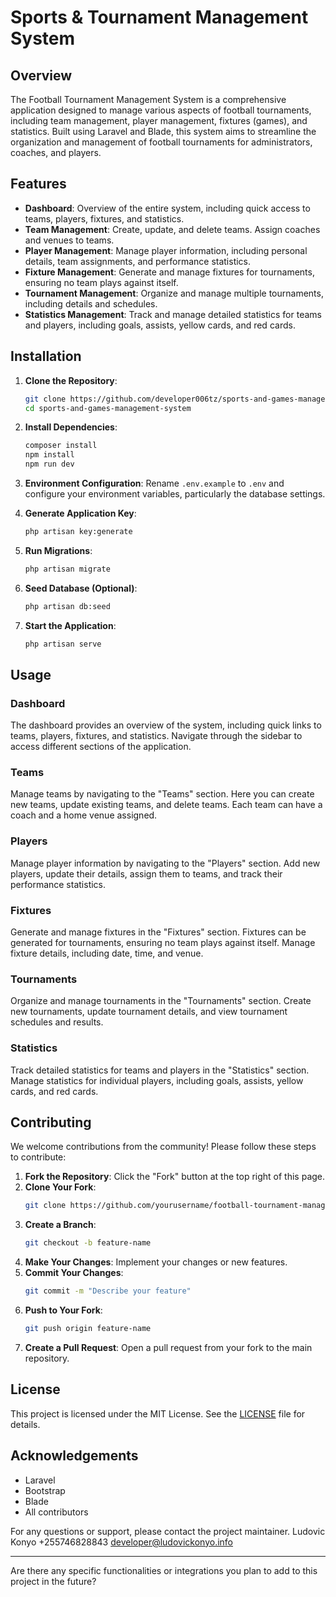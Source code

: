 # Sports & Tournament Management System

## Overview

The Football Tournament Management System is a comprehensive application designed to manage various aspects of football tournaments, including team management, player management, fixtures (games), and statistics. Built using Laravel and Blade, this system aims to streamline the organization and management of football tournaments for administrators, coaches, and players.

## Features

- **Dashboard**: Overview of the entire system, including quick access to teams, players, fixtures, and statistics.
- **Team Management**: Create, update, and delete teams. Assign coaches and venues to teams.
- **Player Management**: Manage player information, including personal details, team assignments, and performance statistics.
- **Fixture Management**: Generate and manage fixtures for tournaments, ensuring no team plays against itself.
- **Tournament Management**: Organize and manage multiple tournaments, including details and schedules.
- **Statistics Management**: Track and manage detailed statistics for teams and players, including goals, assists, yellow cards, and red cards.

## Installation

1. **Clone the Repository**:
   ```bash
   git clone https://github.com/developer006tz/sports-and-games-management-system.git
   cd sports-and-games-management-system
   ```

2. **Install Dependencies**:
   ```bash
   composer install
   npm install
   npm run dev
   ```

3. **Environment Configuration**:
   Rename `.env.example` to `.env` and configure your environment variables, particularly the database settings.

4. **Generate Application Key**:
   ```bash
   php artisan key:generate
   ```

5. **Run Migrations**:
   ```bash
   php artisan migrate
   ```

6. **Seed Database (Optional)**:
   ```bash
   php artisan db:seed
   ```

7. **Start the Application**:
   ```bash
   php artisan serve
   ```

## Usage

### Dashboard

The dashboard provides an overview of the system, including quick links to teams, players, fixtures, and statistics. Navigate through the sidebar to access different sections of the application.

### Teams

Manage teams by navigating to the "Teams" section. Here you can create new teams, update existing teams, and delete teams. Each team can have a coach and a home venue assigned.

### Players

Manage player information by navigating to the "Players" section. Add new players, update their details, assign them to teams, and track their performance statistics.

### Fixtures

Generate and manage fixtures in the "Fixtures" section. Fixtures can be generated for tournaments, ensuring no team plays against itself. Manage fixture details, including date, time, and venue.

### Tournaments

Organize and manage tournaments in the "Tournaments" section. Create new tournaments, update tournament details, and view tournament schedules and results.

### Statistics

Track detailed statistics for teams and players in the "Statistics" section. Manage statistics for individual players, including goals, assists, yellow cards, and red cards.

## Contributing

We welcome contributions from the community! Please follow these steps to contribute:

1. **Fork the Repository**: Click the "Fork" button at the top right of this page.
2. **Clone Your Fork**:
   ```bash
   git clone https://github.com/yourusername/football-tournament-management.git
   ```
3. **Create a Branch**:
   ```bash
   git checkout -b feature-name
   ```
4. **Make Your Changes**: Implement your changes or new features.
5. **Commit Your Changes**:
   ```bash
   git commit -m "Describe your feature"
   ```
6. **Push to Your Fork**:
   ```bash
   git push origin feature-name
   ```
7. **Create a Pull Request**: Open a pull request from your fork to the main repository.

## License

This project is licensed under the MIT License. See the [LICENSE](LICENSE) file for details.

## Acknowledgements

- Laravel
- Bootstrap
- Blade
- All contributors

For any questions or support, please contact the project maintainer.
Ludovic Konyo
+255746828843
developer@ludovickonyo.info

---

Are there any specific functionalities or integrations you plan to add to this project in the future?
